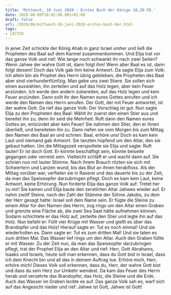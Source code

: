 ```yaml
---
title: 'Mittwoch, 10 Juni 2020 : Erstes Buch der Könige 18,20-39.'
date: 2020-06-09T18:02:00.001+02:00
draft: false
url: /2020/06/mittwoch-10-juni-2020-erstes-buch-der.html
tags: 
- LECTIO
---
```


In jener Zeit schickte der König Ahab in ganz Israel umher und ließ die Propheten des Baal auf dem Karmel zusammenkommen. Und Elija trat vor das ganze Volk und rief: Wie lange noch schwankt ihr nach zwei Seiten? Wenn Jahwe der wahre Gott ist, dann folgt ihm! Wenn aber Baal es ist, dann folgt diesem! Doch das Volk gab ihm keine Antwort. Da sagte Elija zum Volk: Ich allein bin als Prophet des Herrn übrig geblieben; die Propheten des Baal aber sind vierhundertfünfzig. Man gebe uns zwei Stiere. Sie sollen sich einen auswählen, ihn zerteilen und auf das Holz legen, aber kein Feuer anzünden. Ich werde den andern zubereiten, auf das Holz legen und kein Feuer anzünden. Dann sollt ihr den Namen eures Gottes anrufen und ich werde den Namen des Herrn anrufen. Der Gott, der mit Feuer antwortet, ist der wahre Gott. Da rief das ganze Volk: Der Vorschlag ist gut. Nun sagte Elija zu den Propheten des Baal: Wählt ihr zuerst den einen Stier aus und bereitet ihn zu; denn ihr seid die Mehrheit. Ruft dann den Namen eures Gottes an, entzündet aber kein Feuer! Sie nahmen den Stier, den er ihnen überließ, und bereiteten ihn zu. Dann riefen sie vom Morgen bis zum Mittag den Namen des Baal an und schrien: Baal, erhöre uns! Doch es kam kein Laut und niemand gab Antwort. Sie tanzten hüpfend um den Altar, den sie gebaut hatten. Um die Mittagszeit verspottete sie Elija und sagte: Ruft lauter! Er ist doch Gott. Er könnte beschäftigt sein, könnte beiseite gegangen oder verreist sein. Vielleicht schläft er und wacht dann auf. Sie schrien nun mit lauter Stimme. Nach ihrem Brauch ritzten sie sich mit Schwertern und Lanzen wund, bis das Blut an ihnen herabfloss. Als der Mittag vorüber war, verfielen sie in Raserei und das dauerte bis zu der Zeit, da man das Speiseopfer darzubringen pflegt. Doch es kam kein Laut, keine Antwort, keine Erhörung. Nun forderte Elija das ganze Volk auf: Tretet her zu mir! Sie kamen und Elija baute den zerstörten Altar Jahwes wieder auf. Er nahm zwölf Steine, nach der Zahl der Stämme der Söhne Jakobs, zu dem der Herr gesagt hatte: Israel soll dein Name sein. Er fügte die Steine zu einem Altar für den Namen des Herrn, zog rings um den Altar einen Graben und grenzte eine Fläche ab, die zwei Sea Saat hätte aufnehmen können. Sodann schichtete er das Holz auf, zerteilte den Stier und legte ihn auf das Holz. Nun befahl er: Füllt vier Krüge mit Wasser und gießt es über das Brandopfer und das Holz! Hierauf sagte er: Tut es noch einmal! Und sie wiederholten es. Dann sagte er: Tut es zum dritten Mal! Und sie taten es zum dritten Mal. Das Wasser lief rings um den Altar. Auch den Graben füllte er mit Wasser. Zu der Zeit nun, da man das Speiseopfer darzubringen pflegt, trat der Prophet Elija an den Altar und rief: Herr, Gott Abrahams, Isaaks und Israels, heute soll man erkennen, dass du Gott bist in Israel, dass ich dein Knecht bin und all das in deinem Auftrag tue. Erhöre mich, Herr, erhöre mich! Dieses Volk soll erkennen, dass du, Herr, der wahre Gott bist und dass du sein Herz zur Umkehr wendest. Da kam das Feuer des Herrn herab und verzehrte das Brandopfer, das Holz, die Steine und die Erde. Auch das Wasser im Graben leckte es auf. Das ganze Volk sah es, warf sich auf das Angesicht nieder und rief: Jahwe ist Gott, Jahwe ist Gott!